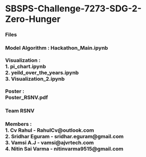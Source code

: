 <h1> SBSPS-Challenge-7273-SDG-2-Zero-Hunger </h1>

<h3> Files <h3>
 Model Algorithm : Hackathon_Main.ipynb <br>
 <br>
 Visualization   : <br>
 1. pi_chart.ipynb <br>
 2. yeild_over_the_years.ipynb <br>
 3. Visualization_2.ipynb <br>
 <br>
 Poster : <br>
 Poster_RSNV.pdf
                      
<h3> Team RSNV <h3>
Members : <br>
1. Cv Rahul        - RahulCv@outlook.com <br>
2. Sridhar Eguram  - sridhar.eguram@gmail.com <br>
3. Vamsi A.J       - vamsi@ajvrtech.com <br>
4. Nitin Sai Varma - nitinvarma9515@gmail.com <br>

